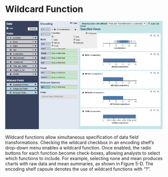 # Wildcard Function

![Wildcard Function](../../.gitbook/assets/wildcardfunction.PNG)

Wildcard functions allow simultaneous specification of data field transformations. Checking the wildcard checkbox in an encoding shelf’s drop-down menu enables a wildcard function. Once enabled, the radio buttons for each function become check-boxes, allowing analysts to select which functions to include. For example, selecting none and mean produces charts with raw data and mean summaries, as shown in Figure 5-D. The encoding shelf capsule denotes the use of wildcard functions with “?”.

